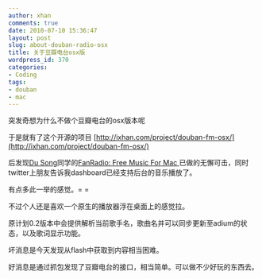 ```yaml
---
author: xhan
comments: true
date: 2010-07-10 15:36:47
layout: post
slug: about-douban-radio-osx
title: 关于豆瓣电台osx版
wordpress_id: 370
categories:
- Coding
tags:
- douban
- mac
---
```


突发奇想为什么不做个豆瓣电台的osx版本呢

于是就有了这个开源的项目 [http://ixhan.com/project/douban-fm-osx/](http://ixhan.com/project/douban-fm-osx/)

后发现[Du  Song](http://blog.rollingcode.org/)同学的[FanRadio:  Free Music For Mac ](http://blog.rollingcode.org/2010/06/20/fanradio-1/)已做的无懈可击，同时twitter上朋友告诉我dashboard已经支持后台的音乐播放了。

有点多此一举的感觉。= =

不过个人还是喜欢一个原生的播放器浮在桌面上的感觉拉。

原计划0.2版本中会提供解析当前歌手名，歌曲名并可以同步更新至adium的状态，以及歌词显示功能。

坏消息是今天发现从flash中获取到内容相当困难。

好消息是通过抓包发现了豆瓣电台的接口，相当简单。可以做不少好玩的东西去。
